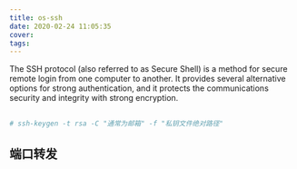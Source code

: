 ```yaml
---
title: os-ssh
date: 2020-02-24 11:05:35
cover:
tags:
---
```


The SSH protocol (also referred to as Secure Shell) is a method for secure remote login from one computer to another. It provides several alternative options for strong authentication, and it protects the communications security and integrity with strong encryption. 

<!-- more -->

##  

```sh
# ssh-keygen -t rsa -C "通常为邮箱" -f "私钥文件绝对路径"
```

## 端口转发